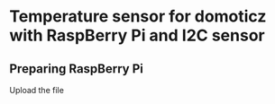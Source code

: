 <h1>Temperature sensor for domoticz with RaspBerry Pi and I2C sensor</h1>
<h2>Preparing RaspBerry Pi</h2>
<p>Upload the file </p>
